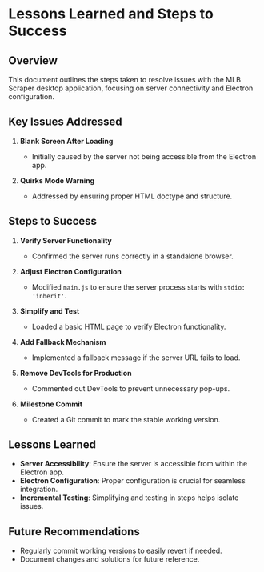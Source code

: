 # Lessons Learned and Steps to Success

## Overview
This document outlines the steps taken to resolve issues with the MLB Scraper desktop application, focusing on server connectivity and Electron configuration.

## Key Issues Addressed
1. **Blank Screen After Loading**
   - Initially caused by the server not being accessible from the Electron app.

2. **Quirks Mode Warning**
   - Addressed by ensuring proper HTML doctype and structure.

## Steps to Success

1. **Verify Server Functionality**
   - Confirmed the server runs correctly in a standalone browser.

2. **Adjust Electron Configuration**
   - Modified `main.js` to ensure the server process starts with `stdio: 'inherit'`.

3. **Simplify and Test**
   - Loaded a basic HTML page to verify Electron functionality.

4. **Add Fallback Mechanism**
   - Implemented a fallback message if the server URL fails to load.

5. **Remove DevTools for Production**
   - Commented out DevTools to prevent unnecessary pop-ups.

6. **Milestone Commit**
   - Created a Git commit to mark the stable working version.

## Lessons Learned
- **Server Accessibility**: Ensure the server is accessible from within the Electron app.
- **Electron Configuration**: Proper configuration is crucial for seamless integration.
- **Incremental Testing**: Simplifying and testing in steps helps isolate issues.

## Future Recommendations
- Regularly commit working versions to easily revert if needed.
- Document changes and solutions for future reference.
